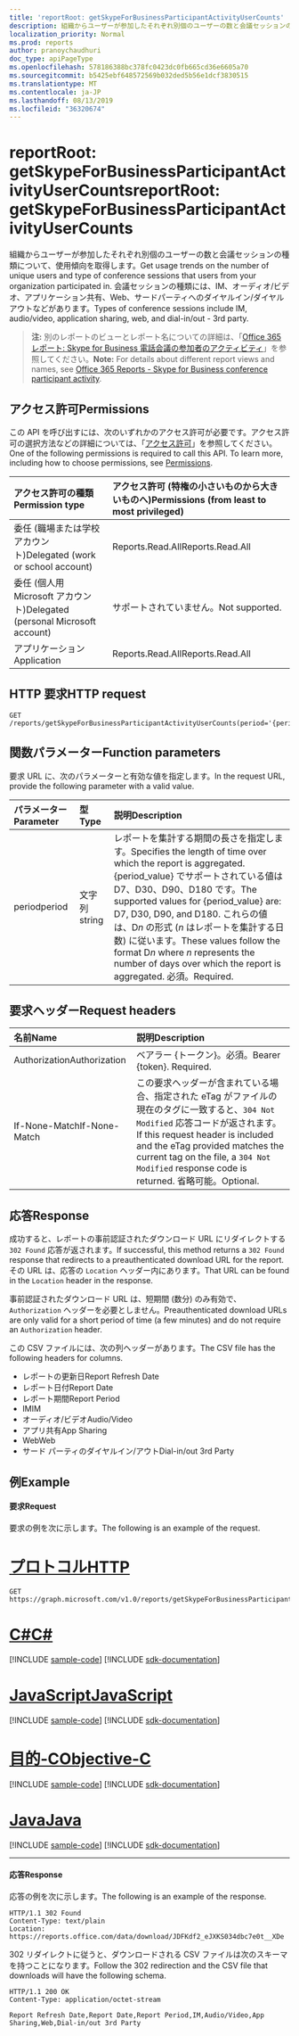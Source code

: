 ```yaml
---
title: 'reportRoot: getSkypeForBusinessParticipantActivityUserCounts'
description: 組織からユーザーが参加したそれぞれ別個のユーザーの数と会議セッションの種類について、使用傾向を取得します。 会議セッションの種類には、IM、オーディオ/ビデオ、アプリケーション共有、Web、サードパーティへのダイヤルイン/ダイヤルアウトなどがあります。
localization_priority: Normal
ms.prod: reports
author: pranoychaudhuri
doc_type: apiPageType
ms.openlocfilehash: 578186388bc378fc0423dc0fb665cd36e6605a70
ms.sourcegitcommit: b5425ebf648572569b032ded5b56e1dcf3830515
ms.translationtype: MT
ms.contentlocale: ja-JP
ms.lasthandoff: 08/13/2019
ms.locfileid: "36320674"
---
```

# <a name="reportroot-getskypeforbusinessparticipantactivityusercounts"></a><span data-ttu-id="283b9-104">reportRoot: getSkypeForBusinessParticipantActivityUserCounts</span><span class="sxs-lookup"><span data-stu-id="283b9-104">reportRoot: getSkypeForBusinessParticipantActivityUserCounts</span></span>

<span data-ttu-id="283b9-105">組織からユーザーが参加したそれぞれ別個のユーザーの数と会議セッションの種類について、使用傾向を取得します。</span><span class="sxs-lookup"><span data-stu-id="283b9-105">Get usage trends on the number of unique users and type of conference sessions that users from your organization participated in.</span></span> <span data-ttu-id="283b9-106">会議セッションの種類には、IM、オーディオ/ビデオ、アプリケーション共有、Web、サードパーティへのダイヤルイン/ダイヤルアウトなどがあります。</span><span class="sxs-lookup"><span data-stu-id="283b9-106">Types of conference sessions include IM, audio/video, application sharing, web, and dial-in/out - 3rd party.</span></span>

> <span data-ttu-id="283b9-107">**注:** 別のレポートのビューとレポート名についての詳細は、「[Office 365 レポート: Skype for Business 電話会議の参加者のアクティビティ](https://support.office.com/client/Skype-for-Business-Online-conference-participant-activity-c3c89995-65dd-4715-9e38-bb244c742c6b)」を参照してください。</span><span class="sxs-lookup"><span data-stu-id="283b9-107">**Note:** For details about different report views and names, see [Office 365 Reports - Skype for Business conference participant activity](https://support.office.com/client/Skype-for-Business-Online-conference-participant-activity-c3c89995-65dd-4715-9e38-bb244c742c6b).</span></span>

## <a name="permissions"></a><span data-ttu-id="283b9-108">アクセス許可</span><span class="sxs-lookup"><span data-stu-id="283b9-108">Permissions</span></span>

<span data-ttu-id="283b9-p103">この API を呼び出すには、次のいずれかのアクセス許可が必要です。アクセス許可の選択方法などの詳細については、「[アクセス許可](/graph/permissions-reference)」を参照してください。</span><span class="sxs-lookup"><span data-stu-id="283b9-p103">One of the following permissions is required to call this API. To learn more, including how to choose permissions, see [Permissions](/graph/permissions-reference).</span></span>

| <span data-ttu-id="283b9-111">アクセス許可の種類</span><span class="sxs-lookup"><span data-stu-id="283b9-111">Permission type</span></span>                        | <span data-ttu-id="283b9-112">アクセス許可 (特権の小さいものから大きいものへ)</span><span class="sxs-lookup"><span data-stu-id="283b9-112">Permissions (from least to most privileged)</span></span> |
| :------------------------------------- | :--------------------------------------- |
| <span data-ttu-id="283b9-113">委任 (職場または学校アカウント)</span><span class="sxs-lookup"><span data-stu-id="283b9-113">Delegated (work or school account)</span></span>     | <span data-ttu-id="283b9-114">Reports.Read.All</span><span class="sxs-lookup"><span data-stu-id="283b9-114">Reports.Read.All</span></span>                         |
| <span data-ttu-id="283b9-115">委任 (個人用 Microsoft アカウント)</span><span class="sxs-lookup"><span data-stu-id="283b9-115">Delegated (personal Microsoft account)</span></span> | <span data-ttu-id="283b9-116">サポートされていません。</span><span class="sxs-lookup"><span data-stu-id="283b9-116">Not supported.</span></span>                           |
| <span data-ttu-id="283b9-117">アプリケーション</span><span class="sxs-lookup"><span data-stu-id="283b9-117">Application</span></span>                            | <span data-ttu-id="283b9-118">Reports.Read.All</span><span class="sxs-lookup"><span data-stu-id="283b9-118">Reports.Read.All</span></span>                         |

## <a name="http-request"></a><span data-ttu-id="283b9-119">HTTP 要求</span><span class="sxs-lookup"><span data-stu-id="283b9-119">HTTP request</span></span>


<!-- { "blockType": "ignored" } --> 

```http
GET /reports/getSkypeForBusinessParticipantActivityUserCounts(period='{period_value}')
```

## <a name="function-parameters"></a><span data-ttu-id="283b9-120">関数パラメーター</span><span class="sxs-lookup"><span data-stu-id="283b9-120">Function parameters</span></span>

<span data-ttu-id="283b9-121">要求 URL に、次のパラメーターと有効な値を指定します。</span><span class="sxs-lookup"><span data-stu-id="283b9-121">In the request URL, provide the following parameter with a valid value.</span></span>

| <span data-ttu-id="283b9-122">パラメーター</span><span class="sxs-lookup"><span data-stu-id="283b9-122">Parameter</span></span> | <span data-ttu-id="283b9-123">型</span><span class="sxs-lookup"><span data-stu-id="283b9-123">Type</span></span>   | <span data-ttu-id="283b9-124">説明</span><span class="sxs-lookup"><span data-stu-id="283b9-124">Description</span></span>                              |
| :-------- | :----- | :--------------------------------------- |
| <span data-ttu-id="283b9-125">period</span><span class="sxs-lookup"><span data-stu-id="283b9-125">period</span></span>    | <span data-ttu-id="283b9-126">文字列</span><span class="sxs-lookup"><span data-stu-id="283b9-126">string</span></span> | <span data-ttu-id="283b9-127">レポートを集計する期間の長さを指定します。</span><span class="sxs-lookup"><span data-stu-id="283b9-127">Specifies the length of time over which the report is aggregated.</span></span> <span data-ttu-id="283b9-128">{period_value} でサポートされている値は D7、D30、D90、D180 です。</span><span class="sxs-lookup"><span data-stu-id="283b9-128">The supported values for {period_value} are: D7, D30, D90, and D180.</span></span> <span data-ttu-id="283b9-129">これらの値は、D*n* の形式 (*n* はレポートを集計する日数) に従います。</span><span class="sxs-lookup"><span data-stu-id="283b9-129">These values follow the format D*n* where *n* represents the number of days over which the report is aggregated.</span></span> <span data-ttu-id="283b9-130">必須。</span><span class="sxs-lookup"><span data-stu-id="283b9-130">Required.</span></span> |

## <a name="request-headers"></a><span data-ttu-id="283b9-131">要求ヘッダー</span><span class="sxs-lookup"><span data-stu-id="283b9-131">Request headers</span></span>

| <span data-ttu-id="283b9-132">名前</span><span class="sxs-lookup"><span data-stu-id="283b9-132">Name</span></span>          | <span data-ttu-id="283b9-133">説明</span><span class="sxs-lookup"><span data-stu-id="283b9-133">Description</span></span>                              |
| :------------ | :--------------------------------------- |
| <span data-ttu-id="283b9-134">Authorization</span><span class="sxs-lookup"><span data-stu-id="283b9-134">Authorization</span></span> | <span data-ttu-id="283b9-p105">ベアラー {トークン}。必須。</span><span class="sxs-lookup"><span data-stu-id="283b9-p105">Bearer {token}. Required.</span></span>                |
| <span data-ttu-id="283b9-137">If-None-Match</span><span class="sxs-lookup"><span data-stu-id="283b9-137">If-None-Match</span></span> | <span data-ttu-id="283b9-138">この要求ヘッダーが含まれている場合、指定された eTag がファイルの現在のタグに一致すると、`304 Not Modified` 応答コードが返されます。</span><span class="sxs-lookup"><span data-stu-id="283b9-138">If this request header is included and the eTag provided matches the current tag on the file, a `304 Not Modified` response code is returned.</span></span> <span data-ttu-id="283b9-139">省略可能。</span><span class="sxs-lookup"><span data-stu-id="283b9-139">Optional.</span></span> |

## <a name="response"></a><span data-ttu-id="283b9-140">応答</span><span class="sxs-lookup"><span data-stu-id="283b9-140">Response</span></span>

<span data-ttu-id="283b9-141">成功すると、レポートの事前認証されたダウンロード URL にリダイレクトする `302 Found` 応答が返されます。</span><span class="sxs-lookup"><span data-stu-id="283b9-141">If successful, this method returns a `302 Found` response that redirects to a preauthenticated download URL for the report.</span></span> <span data-ttu-id="283b9-142">その URL は、応答の `Location` ヘッダー内にあります。</span><span class="sxs-lookup"><span data-stu-id="283b9-142">That URL can be found in the `Location` header in the response.</span></span>

<span data-ttu-id="283b9-143">事前認証されたダウンロード URL は、短期間 (数分) のみ有効で、`Authorization` ヘッダーを必要としません。</span><span class="sxs-lookup"><span data-stu-id="283b9-143">Preauthenticated download URLs are only valid for a short period of time (a few minutes) and do not require an `Authorization` header.</span></span>

<span data-ttu-id="283b9-144">この CSV ファイルには、次の列ヘッダーがあります。</span><span class="sxs-lookup"><span data-stu-id="283b9-144">The CSV file has the following headers for columns.</span></span>

- <span data-ttu-id="283b9-145">レポートの更新日</span><span class="sxs-lookup"><span data-stu-id="283b9-145">Report Refresh Date</span></span>
- <span data-ttu-id="283b9-146">レポート日付</span><span class="sxs-lookup"><span data-stu-id="283b9-146">Report Date</span></span>
- <span data-ttu-id="283b9-147">レポート期間</span><span class="sxs-lookup"><span data-stu-id="283b9-147">Report Period</span></span>
- <span data-ttu-id="283b9-148">IM</span><span class="sxs-lookup"><span data-stu-id="283b9-148">IM</span></span>
- <span data-ttu-id="283b9-149">オーディオ/ビデオ</span><span class="sxs-lookup"><span data-stu-id="283b9-149">Audio/Video</span></span>
- <span data-ttu-id="283b9-150">アプリ共有</span><span class="sxs-lookup"><span data-stu-id="283b9-150">App Sharing</span></span>
- <span data-ttu-id="283b9-151">Web</span><span class="sxs-lookup"><span data-stu-id="283b9-151">Web</span></span>
- <span data-ttu-id="283b9-152">サード パーティのダイヤルイン/アウト</span><span class="sxs-lookup"><span data-stu-id="283b9-152">Dial-in/out 3rd Party</span></span>

## <a name="example"></a><span data-ttu-id="283b9-153">例</span><span class="sxs-lookup"><span data-stu-id="283b9-153">Example</span></span>

#### <a name="request"></a><span data-ttu-id="283b9-154">要求</span><span class="sxs-lookup"><span data-stu-id="283b9-154">Request</span></span>

<span data-ttu-id="283b9-155">要求の例を次に示します。</span><span class="sxs-lookup"><span data-stu-id="283b9-155">The following is an example of the request.</span></span>


# <a name="httptabhttp"></a>[<span data-ttu-id="283b9-156">プロトコル</span><span class="sxs-lookup"><span data-stu-id="283b9-156">HTTP</span></span>](#tab/http)
<!--{
  "blockType": "request",
  "isComposable": true,
  "name": "reportroot_getskypeforbusinessparticipantactivityusercounts"
}-->

```http
GET https://graph.microsoft.com/v1.0/reports/getSkypeForBusinessParticipantActivityUserCounts(period='D7')
```
# <a name="ctabcsharp"></a>[<span data-ttu-id="283b9-157">C#</span><span class="sxs-lookup"><span data-stu-id="283b9-157">C#</span></span>](#tab/csharp)
[!INCLUDE [sample-code](../includes/snippets/csharp/reportroot-getskypeforbusinessparticipantactivityusercounts-csharp-snippets.md)]
[!INCLUDE [sdk-documentation](../includes/snippets/snippets-sdk-documentation-link.md)]

# <a name="javascripttabjavascript"></a>[<span data-ttu-id="283b9-158">JavaScript</span><span class="sxs-lookup"><span data-stu-id="283b9-158">JavaScript</span></span>](#tab/javascript)
[!INCLUDE [sample-code](../includes/snippets/javascript/reportroot-getskypeforbusinessparticipantactivityusercounts-javascript-snippets.md)]
[!INCLUDE [sdk-documentation](../includes/snippets/snippets-sdk-documentation-link.md)]

# <a name="objective-ctabobjc"></a>[<span data-ttu-id="283b9-159">目的-C</span><span class="sxs-lookup"><span data-stu-id="283b9-159">Objective-C</span></span>](#tab/objc)
[!INCLUDE [sample-code](../includes/snippets/objc/reportroot-getskypeforbusinessparticipantactivityusercounts-objc-snippets.md)]
[!INCLUDE [sdk-documentation](../includes/snippets/snippets-sdk-documentation-link.md)]

# <a name="javatabjava"></a>[<span data-ttu-id="283b9-160">Java</span><span class="sxs-lookup"><span data-stu-id="283b9-160">Java</span></span>](#tab/java)
[!INCLUDE [sample-code](../includes/snippets/java/reportroot-getskypeforbusinessparticipantactivityusercounts-java-snippets.md)]
[!INCLUDE [sdk-documentation](../includes/snippets/snippets-sdk-documentation-link.md)]

---


#### <a name="response"></a><span data-ttu-id="283b9-161">応答</span><span class="sxs-lookup"><span data-stu-id="283b9-161">Response</span></span>

<span data-ttu-id="283b9-162">応答の例を次に示します。</span><span class="sxs-lookup"><span data-stu-id="283b9-162">The following is an example of the response.</span></span>

<!-- {
  "blockType": "response",
  "truncated": true,
  "@odata.type": "microsoft.graph.report"
} -->

```http
HTTP/1.1 302 Found
Content-Type: text/plain
Location: https://reports.office.com/data/download/JDFKdf2_eJXKS034dbc7e0t__XDe
```

<span data-ttu-id="283b9-163">302 リダイレクトに従うと、ダウンロードされる CSV ファイルは次のスキーマを持つことになります。</span><span class="sxs-lookup"><span data-stu-id="283b9-163">Follow the 302 redirection and the CSV file that downloads will have the following schema.</span></span>

<!-- { "blockType": "ignored" } --> 

```http
HTTP/1.1 200 OK
Content-Type: application/octet-stream

Report Refresh Date,Report Date,Report Period,IM,Audio/Video,App Sharing,Web,Dial-in/out 3rd Party
```
<!-- uuid: 8fcb5dbc-d5aa-4681-8e31-b001d5168d79 
2015-10-25 14:57:30 UTC -->
<!-- {
  "type": "#page.annotation",
  "description": "Example",
  "keywords": "",
  "section": "documentation",
  "tocPath": "",
  "suppressions": [
  ]
}-->
